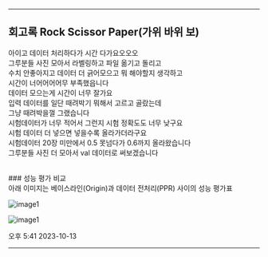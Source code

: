   
***
## 회고록 Rock Scissor Paper(가위 바위 보)<br/>
아이고 데이터 처리하다가 시간 다가요오오오<br/>
그루분들 사진 모아서 라벨링하고 파일 옮기고 돌리고<br/>
수치 안좋아지고 데이터 더 긁어모으고 뭐 해야할지 생각하고<br/>
시간이 너어어어어무 부족했읍니다<br/>
데이터 모으는게 시간이 너무 잘가요<br/>
입력 데이터를 일단 때려박기 뭐해서 고르고 골랐는데<br/>
그냥 때려박을껄 그랬습니다<br/>
시험데이터가 너무 적어서 그런지 시험 정확도도 너무 낮구요<br/>
시험 데이터 더 넣으면 넣을수록 올라가더라구요<br/>
시험데이터 20장 미만에서 0.5 못넘다가 0.6까지 올라왔습니다<br/>
그루분들 사진 더 모아서 val 데이터로 써보겠습니다<br/>

<br/>
### 성능 평가 비교<br/>
아래 이미지는 베이스라인(Origin)과 데이터 전처리(PPR) 사이의 성능 평가표

![image1](./20231013classi.png)

![image1](./20231013regre.png)

오후 5:41 2023-10-13
***
